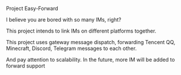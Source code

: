 Project Easy-Forward

I believe you are bored with so many IMs, right?

This project intends to link IMs on different platforms together.

This project uses gateway message dispatch,
forwarding Tencent QQ, Minecraft, Discord, Telegram messages to each other.

And pay attention to scalability. In the future, more IM will be added to forward support